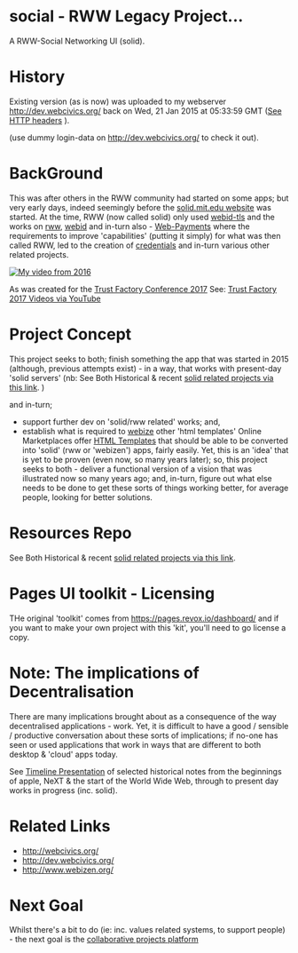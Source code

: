 # social - RWW Legacy Project...
A RWW-Social Networking UI (solid). 

# History
Existing version (as is now) was uploaded to my webserver http://dev.webcivics.org/ back on Wed, 21 Jan 2015 at 05:33:59 GMT ([See HTTP headers](http://dev.webcivics.org/) ). 

(use dummy login-data on http://dev.webcivics.org/ to check it out).

# BackGround
This was after others in the RWW community had started on some apps; but very early days, indeed seemingly before the [solid.mit.edu website](https://web.archive.org/web/20160815000000*/https://solid.mit.edu/) was started.  At the time, RWW (now called solid) only used [webid-tls](https://www.w3.org/2005/Incubator/webid/spec/tls/) and the works on [rww](https://lists.w3.org/Archives/Public/public-rww/), [webid](https://lists.w3.org/Archives/Public/public-webid/) and in-turn also - [Web-Payments](https://lists.w3.org/Archives/Public/public-webpayments/) where the requirements to improve 'capabilities' (putting it simply) for what was then called RWW, led to the creation of [credentials](https://lists.w3.org/Archives/Public/public-credentials/) and in-turn various other related projects. 

[![My video from 2016](https://img.youtube.com/vi/e9vROTibKiE/maxresdefault.jpg)](https://youtu.be/e9vROTibKiE)

As was created for the [Trust Factory Conference 2017](https://2017.trustfactory.org/) See: [Trust Factory 2017 Videos via YouTube](https://www.youtube.com/playlist?list=PLCbmz0VSZ_vr9VW6CjOqyYVedHw_Ql2fa) 

# Project Concept

This project seeks to both; finish something the app that was started in 2015 (although, previous attempts exist) - in a way, that works with present-day 'solid servers' (nb: See Both Historical & recent [solid related projects via this link](https://github.com/WebCivics/solid-stuff).  )

and in-turn; 
- support further dev on 'solid/rww related' works; and,
- establish what is required to [webize](https://www.w3.org/community/webize/) other 'html templates'
Online Marketplaces offer [HTML Templates](https://themeforest.net/category/site-templates) that should be able to be converted into 'solid' (rww or 'webizen') apps, fairly easily.  Yet, this is an 'idea' that is yet to be proven (even now, so many years later); so, this project seeks to both - deliver a functional version of a vision that was illustrated now so many years ago; and, in-turn, figure out what else needs to be done to get these sorts of things working better, for average people, looking for better solutions.  

# Resources Repo 

See Both Historical & recent [solid related projects via this link](https://github.com/WebCivics/solid-stuff).   

# Pages UI toolkit - Licensing
THe original 'toolkit' comes from https://pages.revox.io/dashboard/ and if you want to make your own project with this 'kit', you'll need to go license a copy.

# Note: The implications of Decentralisation
There are many implications brought about as a consequence of the way decentralised applications - work.  Yet, it is difficult to have a good / sensible / productive conversation about these sorts of implications; if no-one has seen or used applications that work in ways that are different to both desktop & 'cloud' apps today. 

See [Timeline Presentation](https://cdn.knightlab.com/libs/timeline3/latest/embed/index.html?source=1WXgSplqAB62oMSdwqli_1G3k37c0y6fZkZJLzc5Www8&font=Default&lang=en&hash_bookmark=true&initial_zoom=4&start_at_slide=8&height=800#event-tim-berners-lee-the-future-of-the-web-www94) of selected historical notes from the beginnings of apple, NeXT &amp; the start of the World Wide Web, through to present day works in progress (inc. solid).

# Related Links
- http://webcivics.org/
- http://dev.webcivics.org/
- http://www.webizen.org/ 

# Next Goal
Whilst there's a bit to do (ie: inc. values related systems, to support people) - the next goal is the [collaborative projects platform](https://webcivics.github.io/CooperativeProjects/)
